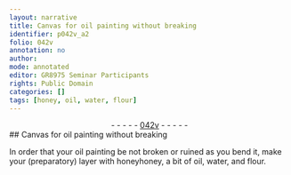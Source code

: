 ```yaml
---
layout: narrative
title: Canvas for oil painting without breaking
identifier: p042v_a2
folio: 042v
annotation: no
author:
mode: annotated
editor: GR8975 Seminar Participants
rights: Public Domain
categories: []
tags: [honey, oil, water, flour]
---
```


 <div class="folio" align="center">- - - - - <a href="http://gallica.bnf.fr/ark:/12148/btv1b10500001g/f90.image" target="_blank">042v</a> - - - - - </div>   
## Canvas for oil painting without breaking

 
In order that your oil painting be not broken or ruined as you bend it, make your (preparatory) layer with <span class="material">honey</span>honey, a bit of <span class="material">oil</span>, <span class="material">water</span>, and <span class="material">flour</span>.
 